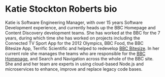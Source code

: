 # Katie Stockton Roberts bio

Katie is Software Engineering Manager, with over 15 years Software Development experience, and currently heads up the BBC Homepage and Content Discovery development teams.  She has worked at the BBC for the 7 years, during which time she has worked on projects including the Connected TV Sport App for the 2012 Olympics, BBC Food, the BBC Bitesize App, Terrific Scientific and helped to redevelop <a href="http://www.bbc.com/bitesize">BBC Bitesize</a>.  In her current role she manages the teams who are responsible for the <a href="https://www.bbc.co.uk"> BBC Homepage</a>, and Search and Navigation across the whole of the BBC site.  She and and her team are experts in using cloud-based Node.js and microservices to enhance, improve and replace legacy code bases.
